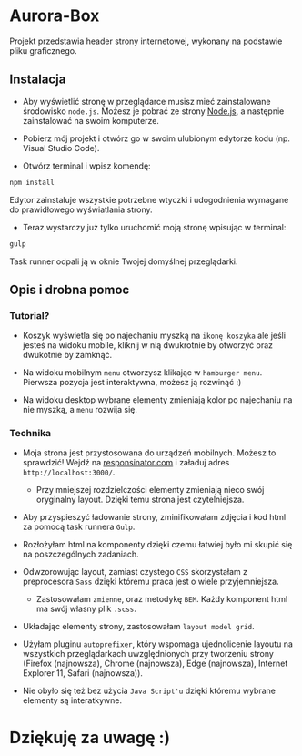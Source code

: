 # Aurora-Box

Projekt przedstawia header strony internetowej, wykonany na podstawie pliku graficznego.

## Instalacja

- Aby wyświetlić stronę w przeglądarce musisz mieć zainstalowane środowisko `node.js`. Możesz je pobrać ze strony [Node.js](https://nodejs.org/en/), a następnie zainstalować na swoim komputerze.

- Pobierz mój projekt i otwórz go w swoim ulubionym edytorze kodu (np. Visual Studio Code).

- Otwórz terminal i wpisz komendę:
```html
npm install
```
Edytor zainstaluje wszystkie potrzebne wtyczki i udogodnienia wymagane do prawidłowego wyświatlania strony.

- Teraz wystarczy już tylko uruchomić moją stronę wpisując w terminal:
```html
gulp
```
Task runner odpali ją w oknie Twojej domyślnej przeglądarki.

## Opis i drobna pomoc

### Tutorial?

- Koszyk wyświetla się po najechaniu myszką na `ikonę koszyka` ale jeśli jesteś na widoku mobile, kliknij w nią dwukrotnie by otworzyć     oraz dwukotnie by zamknąć.

- Na widoku mobilnym `menu` otworzysz klikając w `hamburger menu`. Pierwsza pozycja jest interaktywna, możesz ją rozwinąć :)

- Na widoku desktop wybrane elementy zmieniają kolor po najechaniu na nie myszką, a `menu` rozwija się.

### Technika
- Moja strona jest przystosowana do urządzeń mobilnych. Możesz to sprawdzić! Wejdź na 
  [responsinator.com](https://www.responsinator.com/) i załaduj adres `http://localhost:3000/`. 
  - Przy mniejszej rozdzielczości elementy zmieniają nieco swój oryginalny layout. Dzięki temu strona jest czytelniejsza.

- Aby przyspieszyć ładowanie strony, zminifikowałam zdjęcia i kod html za pomocą task runnera `Gulp`.

- Rozłożyłam html na komponenty dzięki czemu łatwiej było mi skupić się na poszczególnych zadaniach.

- Odwzorowując layout, zamiast czystego `CSS` skorzystałam z preprocesora `Sass` dzięki któremu praca jest o wiele przyjemniejsza.
  - Zastosowałam `zmienne`, oraz metodykę `BEM`. Każdy komponent html ma swój własny plik `.scss`.

- Układając elementy strony, zastosowałam `layout model grid`.

- Użyłam pluginu `autoprefixer`, który wspomaga ujednolicenie layoutu na wszystkich przeglądarkach uwzględnionych przy tworzeniu strony   (Firefox (najnowsza), Chrome (najnowsza), Edge (najnowsza), Internet Explorer 11, Safari (najnowsza)).

- Nie obyło się też bez użycia `Java Script'u` dzięki któremu wybrane elementy są interatkywne.

# Dziękuję za uwagę :)
